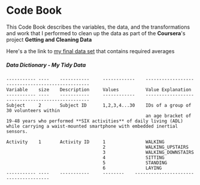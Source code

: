 Code Book
=========
This Code Book describes the variables, the data, and the transformations and work that I performed to clean up the data as part of the **Coursera**'s project **Getting and Cleaning Data** 

Here's a the link to [my final data set](https://s3.amazonaws.com/coursera-uploads/user-19e115787c80679a2336524b/973497/asst-3/2d1eb1c0a20511e4ac048fbcdaa06f3b.txt) that contains required averages

##### Data Dictionary - My Tidy Data

	-----------	----	-----------		------------	-------------------------------------------------
	Variable	size	Description		Values			Value Explanation
	-----------	----	-----------		------------	-------------------------------------------------
	Subject		2		Subject ID		1,2,3,4...30	IDs of a group of 30 volunteers within 
														an age bracket of 19-48 years who performed **SIX activities** of daily living (ADL) while carrying a waist-mounted smartphone with embedded inertial sensors.
	
	Activity	1		Activity ID		1				WALKING
										2				WALKING_UPSTAIRS
										3				WALKING_DOWNSTAIRS
										4				SITTING
										5				STANDING
										6				LAYING
	-----------	----	-----------		--------	--------------------------------------


